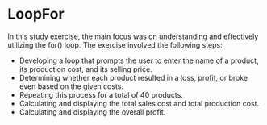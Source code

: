 # LoopFor

In this study exercise, the main focus was on understanding and effectively utilizing the for() loop. The exercise involved the following steps:

- Developing a loop that prompts the user to enter the name of a product, its production cost, and its selling price.
- Determining whether each product resulted in a loss, profit, or broke even based on the given costs.
- Repeating this process for a total of 40 products.
- Calculating and displaying the total sales cost and total production cost.
- Calculating and displaying the overall profit.
